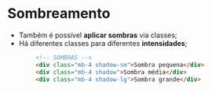 # Sombreamento
- Também é possível **aplicar sombras** via classes;
- Há diferentes classes para diferentes **intensidades**;

~~~html
        <!-- SOMBRAS -->
        <div class="mb-4 shadow-sm">Sombra pequena</div>
        <div class="mb-4 shadow">Sombra média</div>
        <div class="mb-4 shadow-lg">Sombra grande</div>
~~~